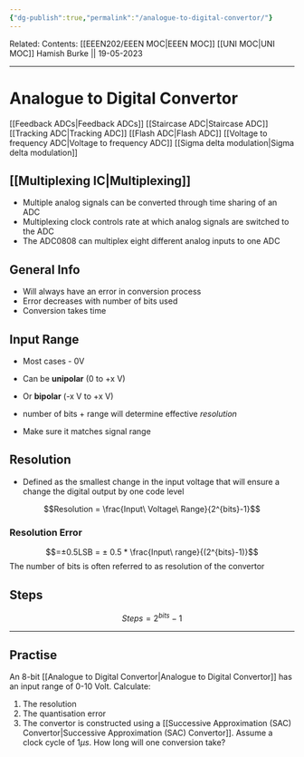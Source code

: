 ```yaml
---
{"dg-publish":true,"permalink":"/analogue-to-digital-convertor/"}
---
```


Related: 
Contents: [[EEEN202/EEEN MOC\|EEEN MOC]]
[[UNI MOC\|UNI MOC]]
Hamish Burke || 19-05-2023
***

# Analogue to Digital Convertor

[[Feedback ADCs\|Feedback ADCs]]
	[[Staircase ADC\|Staircase ADC]]
	[[Tracking ADC\|Tracking ADC]]
	[[Flash ADC\|Flash ADC]]
	[[Voltage to frequency ADC\|Voltage to frequency ADC]]
	[[Sigma delta modulation\|Sigma delta modulation]]

## [[Multiplexing IC\|Multiplexing]]

- Multiple analog signals can be converted through time sharing of an ADC
- Multiplexing clock controls rate at which analog signals are switched to the ADC
- The ADC0808 can multiplex eight different analog inputs to one ADC

## General Info

- Will always have an error in conversion process
- Error decreases with number of bits used
- Conversion takes time

## Input Range

- Most cases - 0V
- Can be **unipolar** (0 to +x V)
- Or **bipolar** (-x V to +x V)

- number of bits + range will determine effective *resolution*
- Make sure it matches signal range

## Resolution

- Defined as the smallest change in the input voltage that will ensure a change the digital output by one code level

$$Resolution = \frac{Input\ Voltage\ Range}{2^{bits}-1}$$

### Resolution Error

$$=±0.5LSB = ± 0.5 * \frac{Input\ range}{(2^{bits}-1)}$$
The number of bits is often referred to as resolution of the convertor

## Steps

$$Steps=2^{bits}-1$$



****

## Practise

An 8-bit [[Analogue to Digital Convertor\|Analogue to Digital Convertor]] has an input range of 0-10 Volt. Calculate:
1. The resolution 
2. The quantisation error 
3. The convertor is constructed using a [[Successive Approximation (SAC) Convertor\|Successive Approximation (SAC) Convertor]]. Assume a clock cycle of $1 \mu s$. How long will one conversion take?






